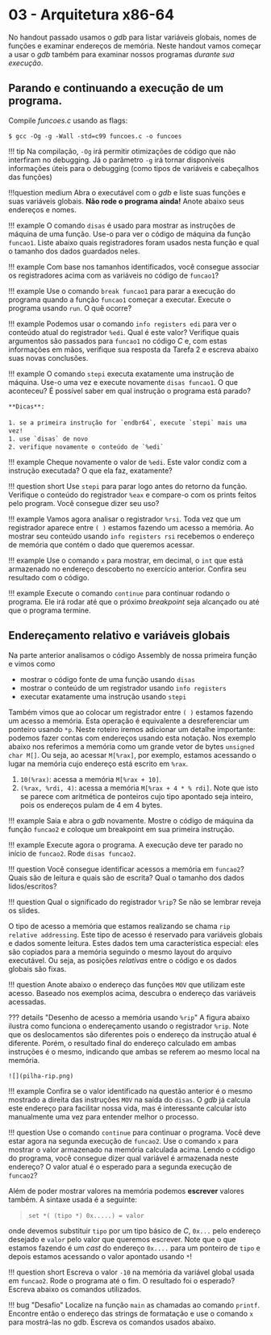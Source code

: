 # 03 - Arquitetura x86-64

No handout passado usamos o *gdb* para listar variáveis globais, nomes de funções e examinar endereços de memória. Neste handout vamos começar a usar o *gdb* também para examinar nossos programas *durante sua execução*.

## Parando e continuando a execução de um programa.

Compile *funcoes.c* usando as flags:

<div class="termy">

```console
$ gcc -Og -g -Wall -std=c99 funcoes.c -o funcoes
```

</div>

!!! tip
    Na compilação, `-Og` irá permitir otimizações de código que não interfiram no debugging. Já o parâmetro `-g` irá tornar disponíveis informações úteis para o debugging (como tipos de variáveis e cabeçalhos das funções)

!!!question medium
    Abra o executável com o *gdb* e liste suas funções e suas variáveis globais. **Não rode o programa ainda!** Anote abaixo seus endereços e nomes.

!!! example
    O comando `disas` é usado para mostrar as instruções de máquina de uma função. Use-o para ver o código de máquina da função `funcao1`. Liste abaixo quais registradores foram usados nesta função e qual o tamanho dos dados guardados neles.

!!! example
    Com base nos tamanhos identificados, você consegue associar os registradores acima com as variáveis no código de `funcao1`?

!!! example
    Use o comando `break funcao1` para parar a execução do programa quando a função `funcao1` começar a executar. Execute o programa usando `run`. O quê ocorre?

!!! example
    Podemos usar o comando `info registers edi` para ver o conteúdo atual do registrador `%edi`. Qual é este valor? Verifique quais argumentos são passados para `funcao1` no código *C* e, com estas informações em mãos, verifique sua resposta da Tarefa 2 e escreva abaixo suas novas conclusões.

!!! example
    O comando `stepi` executa exatamente uma instrução de máquina. Use-o uma vez e execute novamente `disas funcao1`. O que aconteceu? É possível saber em qual instrução o programa está parado?

    **Dicas**:

    1. se a primeira instrução for `endbr64`, execute `stepi` mais uma vez!
    1. use `disas` de novo
    2. verifique novamente o conteúdo de `%edi`

!!! example
    Cheque novamente o valor de `%edi`. Este valor condiz com a instrução executada? O que ela faz, exatamente?

!!! question short
    Use `stepi` para parar logo antes do retorno da função. Verifique o conteúdo do registrador `%eax` e compare-o com os prints feitos pelo program. Você consegue dizer seu uso?

!!! example
    Vamos agora analisar o registrador `%rsi`. Toda vez que um registrador aparece entre `( )` estamos fazendo um acesso a memória. Ao mostrar seu conteúdo usando `info registers rsi` recebemos o endereço de memória que contém o dado que queremos acessar.

!!! example
    Use o comando `x` para mostrar, em decimal, o `int` que está armazenado no endereço descoberto no exercício anterior. Confira seu resultado com o código.

!!! example
    Execute o comando `continue` para continuar rodando o programa. Ele irá rodar até que o próximo *breakpoint* seja alcançado ou até que o programa termine.

## Endereçamento relativo e variáveis globais

Na parte anterior analisamos o código Assembly de nossa primeira função e vimos como

* mostrar o código fonte de uma função usando `disas`
* mostrar o conteúdo de um registrador usando `info registers`
* executar exatamente uma instrução usando `stepi`

Também vimos que ao colocar um registrador entre `( )` estamos fazendo um acesso a memória. Esta operação é equivalente a desreferenciar um ponteiro usando `*p`. Neste roteiro iremos adicionar um detalhe importante: podemos fazer contas com endereços usando esta notação. Nos exemplo abaixo nos referimos a memória como um grande vetor de bytes `unsigned char M[]`. Ou seja, ao acessar `M[%rax]`, por exemplo, estamos acessando o lugar na memória cujo endereço está escrito em `%rax`.

1. `10(%rax)`: acessa a memória `M[%rax + 10]`.
1. `(%rax, %rdi, 4)`: acessa a memória `M[%rax + 4 * % rdi]`. Note que isto se parece com aritmética de ponteiros cujo tipo apontado seja inteiro, pois os endereços pulam de 4 em 4 bytes.

!!! example
    Saia e abra o *gdb* novamente. Mostre o código de máquina da função `funcao2` e coloque um breakpoint em sua primeira instrução.

!!! example
    Execute agora o programa. A execução deve ter parado no início de `funcao2`. Rode `disas funcao2`.

!!! question
    Você consegue identificar acessos a memória em `funcao2`? Quais são de leitura e quais são de escrita? Qual o tamanho dos dados lidos/escritos?

!!! question
    Qual o significado do registrador `%rip`? Se não se lembrar reveja os slides.

O tipo de acesso a memória que estamos realizando se chama `rip relative addressing`. Este tipo de acesso é reservado para variáveis globais e dados somente leitura. Estes dados tem uma característica especial: eles são copiados para a memória seguindo o mesmo layout do arquivo executável. Ou seja, as posições *relativas* entre o código e os dados globais são fixas.

!!! question
    Anote abaixo o endereço das funções `MOV` que utilizam este acesso. Baseado nos exemplos acima, descubra o endereço das variáveis acessadas.

??? details "Desenho de acesso a memória usando `%rip`"
    A figura abaixo ilustra como funciona o endereçamento usando o registrador `%rip`. Note que os deslocamentos são diferentes pois o endereço da instrução atual é diferente. Porém, o resultado final do endereço calculado em ambas instruções é o mesmo, indicando que ambas se referem ao mesmo local na memória.

    ![](pilha-rip.png)

!!! example
    Confira se o valor identificado na questão anterior é o mesmo mostrado a direita das instruções `MOV` na saída do `disas`. O *gdb* já calcula este endereço para facilitar nossa vida, mas é interessante calcular isto manualmente uma vez para entender melhor o processo.

!!! question
    Use o comando `continue` para continuar o programa. Você deve estar agora na segunda execução de `funcao2`. Use o comando `x` para mostrar o valor armazenado na memória calculada acima. Lendo o código do programa, você consegue dizer qual variável é armazenada neste endereço? O valor atual é o esperado para a segunda execução de `funcao2`?


Além de poder mostrar valores na memória podemos **escrever** valores também. A sintaxe usada é a seguinte:

> `set *( (tipo *) 0x.....) = valor`

onde devemos substituir `tipo` por um tipo básico de *C*, `0x...` pelo endereço desejado e `valor` pelo valor que queremos escrever. Note que o que estamos fazendo é um *cast* do endereço `0x....` para um ponteiro de `tipo` e depois estamos acessando o valor apontado usando `*`!

!!! question short
    Escreva o valor `-10` na memória da variável global usada em `funcao2`. Rode o programa até o fim. O resultado foi o esperado? Escreva abaixo os comandos utilizados.

!!! bug "Desafio"
    Localize na função `main` as chamadas ao comando `printf`. Encontre então o endereço das strings de formatação e use o comando `x` para mostrá-las no gdb. Escreva os comandos usados abaixo.
